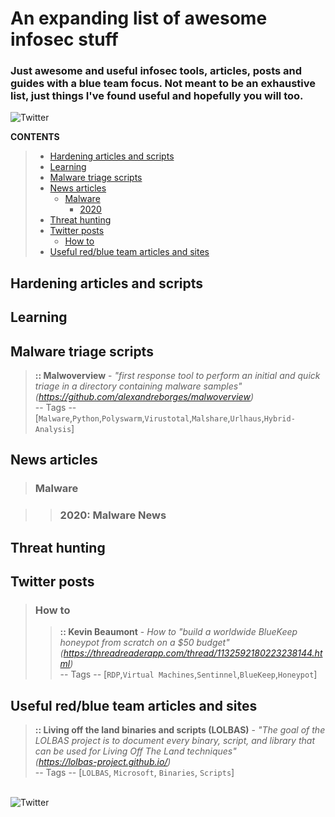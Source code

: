 # An expanding list of awesome infosec stuff
### Just awesome and useful infosec tools, articles, posts and guides with a blue team focus. Not meant to be an exhaustive list, just things I've found useful and hopefully you will too.

<img alt="Twitter" src="https://img.shields.io/twitter/follow/Net_Use_steve?label=Follow">

**CONTENTS**
> - [Hardening articles and scripts](#hardening-articles-and-scripts)
> - [Learning](#learning)
> - [Malware triage scripts](#malware-triage-scripts)
> - [News articles](#news-articles)
>   - [Malware](#malware)
>     - [2020](#2020-malware-news)
> - [Threat hunting](#threat-hunting)
> - [Twitter posts](#twitter-posts)
>   - [How to](#how-to)
> - [Useful red/blue team articles and sites](#useful-redblue-team-articles-and-sites)


## Hardening articles and scripts

## Learning

## Malware triage scripts
> **:: Malwoverview** - _"first response tool to perform an initial and quick triage in a directory containing malware samples"_<br>
 _(https://github.com/alexandreborges/malwoverview)_<br>
> -- Tags -- [`Malware`,`Python`,`Polyswarm`,`Virustotal`,`Malshare`,`Urlhaus`,`Hybrid-Analysis`] <br>

## News articles

> ### Malware

>>   ### 2020: Malware News

## Threat hunting

## Twitter posts

> ### How to
>> **:: Kevin Beaumont** - _How to "build a worldwide BlueKeep honeypot from scratch on a $50 budget"_<br> 
>> _(https://threadreaderapp.com/thread/1132592180223238144.html)_<br>
>> -- Tags -- [`RDP`,`Virtual Machines`,`Sentinnel`,`BlueKeep`,`Honeypot`] <br>

## Useful red/blue team articles and sites
> **:: Living off the land binaries and scripts (LOLBAS)** - _"The goal of the LOLBAS project is to document every binary, script, and library that can be used for Living Off The Land techniques"_<br>
> _(https://lolbas-project.github.io/)_ <br>
> -- Tags -- [`LOLBAS`, `Microsoft`, `Binaries`, `Scripts`] <br>

<br>
<img alt="Twitter" src="https://img.shields.io/twitter/follow/Net_Use_steve?label=Follow">
